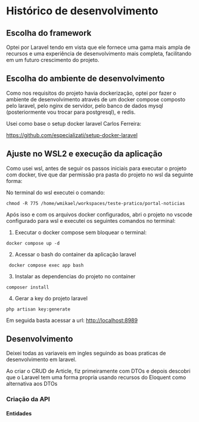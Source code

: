 # Histórico de desenvolvimento

## Escolha do framework

Optei por Laravel tendo em vista que ele fornece uma gama mais ampla de recursos e uma experiência de desenvolvimento mais completa, facilitando em um futuro crescimento do projeto.

## Escolha do ambiente de desenvolvimento

Como nos requisitos do projeto havia dockerização, optei por fazer o ambiente de desenvolvimento através de um docker compose composto pelo laravel, pelo nginx de servidor, pelo banco de dados mysql (posteriormente vou trocar para postgresql), e redis.

Usei como base o setup docker laravel Carlos Ferreira:

<https://github.com/especializati/setup-docker-laravel>

## Ajuste no WSL2 e execução da aplicação

Como usei wsl, antes de seguir os passos iniciais para executar o projeto com docker, tive que dar permissão pra pasta do projeto no wsl da seguinte forma:

No terminal do wsl executei o comando:

```
chmod -R 775 /home/wmikael/workspaces/teste-pratico/portal-noticias
```

Após isso e com os arquivos docker configurados, abri o projeto no vscode configurado para wsl e executei os seguintes comandos no terminal:

1. Executar o docker compose sem bloquear o terminal:

```
docker compose up -d
```

2. Acessar o bash do container da aplicação laravel

```
 docker compose exec app bash
```

3. Instalar as dependencias do projeto no container

```
composer install
```

4. Gerar a key do projeto laravel

```
php artisan key:generate
```

Em seguida basta acessar a url: <http://localhost:8989>


## Desenvolvimento

Deixei todas as variaveis em ingles seguindo as boas praticas de desenvolvimento em laravel.

Ao criar o CRUD de Article, fiz primeiramente com DTOs e depois descobri que o Laravel tem uma forma propria usando recursos do Eloquent como alternativa aos DTOs
### Criação da API

#### Entidades

